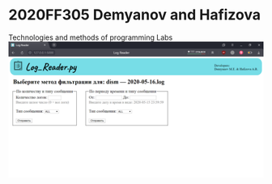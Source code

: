 # 2020FF305 Demyanov and Hafizova
Technologies and methods of programming Labs
![alt text](mdemyanov_ahafizova/img.png "log_reader")
